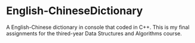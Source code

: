 # English-ChineseDictionary
A English-Chinese dictionary in console that coded in C++. This is my final assignments for the thired-year Data Structures and Algorithms course.
